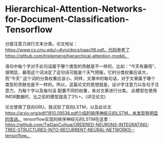 # Hierarchical-Attention-Networks-for-Document-Classification-Tensorflow
分层注意力进行文本分类。论文地址：https://www.cs.cmu.edu/~diyiy/docs/naacl16.pdf。代码参考了https://github.com/triplemeng/hierarchical-attention-model。

语句中每个字对于此句话属于哪个类型的贡献是不一样的，比如：“今天有暴雨”，很明显，暴雨这个词决定了这句话可能是个天气预报，它的分类权重应该大，而“今天”
这个词的分类权重应该小。同样，文章中的每句话，对于文章属于哪个类型的贡献也是不一样的。所以，这篇论文的思想就是，设计字注意力以及句子注意力，为每个字以及每句话
配置不同的权重，来对文章进行分类。
此模型在使用IMDB数据时，比之前的模型提高了3%+。(详见论文)

论文使用了双向GRU，我试验了双向LSTM，以及此论文 https://arxiv.org/pdf/1810.09536.pdf介绍的排序神经元的LSTM，未发现有明显的改进。
tensorflow实现的排序神经元的LSTM在这里：https://github.com/TieDanCuihua/ORDERED-NEURONS-INTEGRATING-TREE-STRUCTURES-INTO-RECURRENT-NEURAL-NETWORKS--tensorflow。
